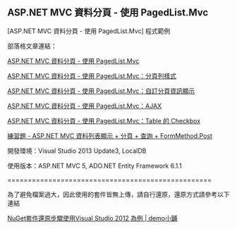 ## ASP.NET MVC 資料分頁 - 使用 PagedList.Mvc ##

[ASP.NET MVC 資料分頁 - 使用 PagedList.Mvc] 程式範例

部落格文章連結：

[ASP.NET MVC 資料分頁 - 使用 PagedList.Mvc](http://kevintsengtw.blogspot.tw/2013/10/aspnet-mvc-pagedlistmvc.html#.VEHrq_mSypQ)

[ASP.NET MVC 資料分頁 - 使用 PagedList.Mvc：分頁列樣式](http://kevintsengtw.blogspot.tw/2013/10/aspnet-mvc-pagedlistmvc_17.html#.VEHTjfmSypQ)

[ASP.NET MVC 資料分頁 - 使用 PagedList.Mvc：自訂分頁資訊顯示](http://kevintsengtw.blogspot.tw/2013/10/aspnet-mvc-pagedlistmvc_18.html#.VEHTovmSypQ)

[ASP.NET MVC 資料分頁 - 使用 PagedList.Mvc：AJAX](http://kevintsengtw.blogspot.tw/2013/11/aspnet-mvc-pagedlistmvcajax.html#.VEHTtvmSypQ)

[ASP.NET MVC 資料分頁 - 使用 PagedList.Mvc：Table 的 Checkbox](http://kevintsengtw.blogspot.tw/2013/11/aspnet-mvc-pagedlistmvctable-checkbox.html#.VEHT3vmSypQ)

[練習題 - ASP.NET MVC 資料列表顯示 + 分頁 + 查詢 + FormMethod.Post](http://kevintsengtw.blogspot.tw/2014/10/aspnet-mvc-formmethodpost.html#.VEHT3vmSypQ)

開發環境：Visual Studio 2013 Update3, LocalDB

使用版本：ASP.NET MVC 5, ADO.NET Entity Framework 6.1.1

==================================================

為了避免檔案過大，因此使用的套件皆無上傳，請自行還原，還原方式請參考以下連結

 [NuGet套件還原步驟使用Visual Studio 2012 為例 | demo小鋪](http://demo.tc/Post/763)
